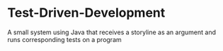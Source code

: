# Test-Driven-Development
A small system using Java that receives a storyline as an argument and runs corresponding tests on a program
